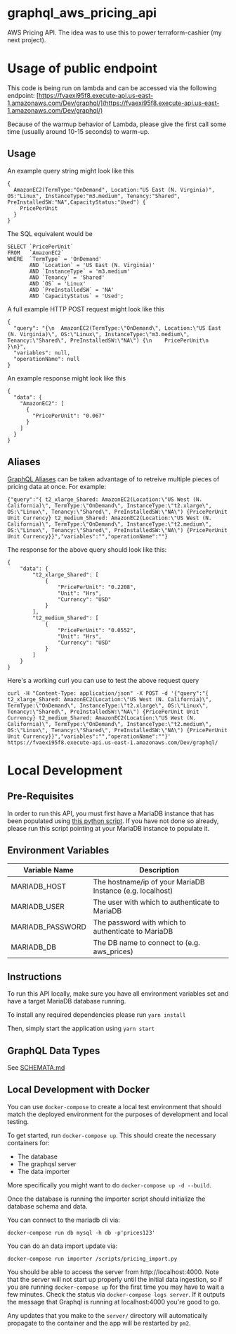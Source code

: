 # graphql_aws_pricing_api
AWS Pricing API. The idea was to use this to power terraform-cashier (my next project).

# Usage of public endpoint

This code is being run on lambda and can be accessed via the following endpoint:
[https://fvaexi95f8.execute-api.us-east-1.amazonaws.com/Dev/graphql/](https://fvaexi95f8.execute-api.us-east-1.amazonaws.com/Dev/graphql/)

Because of the warmup behavior of Lambda, please give the first call some time (usually around 10-15 seconds) to warm-up.

## Usage
An example query string might look like this

```
{
  AmazonEC2(TermType:"OnDemand", Location:"US East (N. Virginia)", OS:"Linux", InstanceType:"m3.medium", Tenancy:"Shared", PreInstalledSW:"NA",CapacityStatus:"Used") {
    PricePerUnit
  }
}
```

The SQL equivalent would be
```
SELECT `PricePerUnit`
FROM   `AmazonEC2`
WHERE  `TermType` = 'OnDemand'
       AND `Location` = 'US East (N. Virginia)'
       AND `InstanceType` = 'm3.medium'
       AND `Tenancy` = 'Shared'
       AND `OS` = 'Linux'
       AND `PreInstalledSW` = 'NA'
       AND `CapacityStatus` = 'Used';
```

A full example HTTP POST request might look like this
```
{
  "query": "{\n  AmazonEC2(TermType:\"OnDemand\", Location:\"US East (N. Virginia)\", OS:\"Linux\", InstanceType:\"m3.medium\", Tenancy:\"Shared\", PreInstalledSW:\"NA\") {\n    PricePerUnit\n  }\n}",
  "variables": null,
  "operationName": null
}
```

An example response might look like this
```
{
  "data": {
    "AmazonEC2": [
      {
        "PricePerUnit": "0.067"
      }
    ]
  }
}
```

## Aliases
[GraphQL Aliases](http://graphql.org/learn/queries/#aliases) can be taken advantage of to retreive multiple pieces of pricing data at once.
For example:
```
{"query":"{ t2_xlarge_Shared: AmazonEC2(Location:\"US West (N. California)\", TermType:\"OnDemand\", InstanceType:\"t2.xlarge\", OS:\"Linux\", Tenancy:\"Shared\", PreInstalledSW:\"NA\") {PricePerUnit Unit Currency} t2_medium_Shared: AmazonEC2(Location:\"US West (N. California)\", TermType:\"OnDemand\", InstanceType:\"t2.medium\", OS:\"Linux\", Tenancy:\"Shared\", PreInstalledSW:\"NA\") {PricePerUnit Unit Currency}}","variables":"","operationName":""}
```

The response for the above query should look like this:
```
{
    "data": {
        "t2_xlarge_Shared": [
            {
                "PricePerUnit": "0.2208",
                "Unit": "Hrs",
                "Currency": "USD"
            }
        ],
        "t2_medium_Shared": [
            {
                "PricePerUnit": "0.0552",
                "Unit": "Hrs",
                "Currency": "USD"
            }
        ]
    }
}
```

Here's a working curl you can use to test the above request query
```
curl -H "Content-Type: application/json" -X POST -d '{"query":"{ t2_xlarge_Shared: AmazonEC2(Location:\"US West (N. California)\", TermType:\"OnDemand\", InstanceType:\"t2.xlarge\", OS:\"Linux\", Tenancy:\"Shared\", PreInstalledSW:\"NA\") {PricePerUnit Unit Currency} t2_medium_Shared: AmazonEC2(Location:\"US West (N. California)\", TermType:\"OnDemand\", InstanceType:\"t2.medium\", OS:\"Linux\", Tenancy:\"Shared\", PreInstalledSW:\"NA\") {PricePerUnit Unit Currency}}","variables":"","operationName":""}' https://fvaexi95f8.execute-api.us-east-1.amazonaws.com/Dev/graphql/
```

# Local Development

## Pre-Requisites
In order to run this API, you must first have a MariaDB instance that has been populated using
[this python script](https://github.com/Bjorn248/aws_pricing_data_ingestor). If you have not done so already,
please run this script pointing at your MariaDB instance to populate it.

## Environment Variables
Variable Name | Description
------------ | -------------
MARIADB_HOST | The hostname/ip of your MariaDB Instance (e.g. localhost)
MARIADB_USER | The user with which to authenticate to MariaDB
MARIADB_PASSWORD | The password with which to authenticate to MariaDB
MARIADB_DB | The DB name to connect to (e.g. aws_prices)

## Instructions
To run this API locally, make sure you have all environment variables set and have
a target MariaDB database running.

To install any required dependencies please run `yarn install`

Then, simply start the application using `yarn start`

## GraphQL Data Types
See [SCHEMATA.md](./SCHEMATA.md)

## Local Development with Docker
You can use `docker-compose` to create a local test environment that should
match the deployed environment for the purposes of development and local
testing.

To get started, run `docker-compose up`. This should create the necessary
containers for:

* The database
* The graphqsl server
* The data importer

More specifically you might want to do `docker-compose up -d --build`.

Once the database is running the importer script should initialize the database
schema and data.

You can connect to the mariadb cli via:

    docker-compose run db mysql -h db -p'prices123'

You can do an data import update via:

    docker-compose run importer /scripts/pricing_import.py

You should be able to access the server from http://localhost:4000. Note that
the server will not start up properly until the initial data ingestion, so if
you are running `docker-compose up` for the first time you may have to wait a
few minutes. Check the status via `docker-compose logs server`. If it outputs
the message that Graphql is running at localhost:4000 you're good to go.

Any updates that you make to the `server/` directory will automatically
propagate to the container and the app will be restarted by `pm2`.

